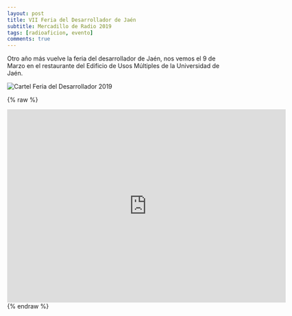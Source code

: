 ```yaml
---
layout: post
title: VII Feria del Desarrollador de Jaén
subtitle: Mercadillo de Radio 2019
tags: [radioaficion, evento]
comments: true
---
```


Otro año más vuelve la feria del desarrollador de Jaén, nos vemos el 9 de Marzo en el restaurante del Edificio de Usos Múltiples de la Universidad de Jaén.

![Cartel Feria del Desarrollador 2019](https://i.imgur.com/sydUCR1.jpg)



{% raw %}
<iframe src="https://www.google.com/maps/embed?pb=!1m14!1m12!1m3!1d1409.0598090135024!2d-3.775964227610762!3d37.78844086050407!2m3!1f0!2f0!3f0!3m2!1i1024!2i768!4f13.1!5e1!3m2!1ses!2ses!4v1550173220110" width="650" height="450" frameborder="0" style="border:0" allowfullscreen></iframe>
{% endraw %}

